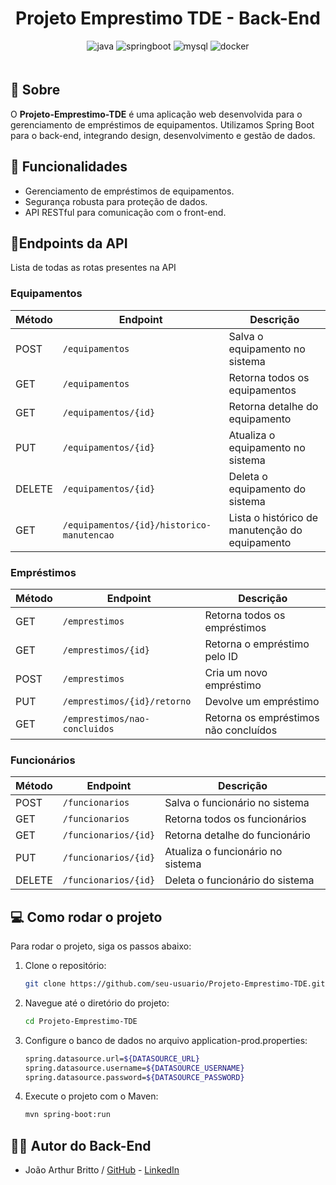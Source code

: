 [JAVA__BADGE]: https://img.shields.io/badge/java-%23ED8B00.svg?style=for-the-badge&logo=openjdk&logoColor=white
[SPRINGBOOT__BADGE]: https://img.shields.io/badge/spring-%236DB33F.svg?style=for-the-badge&logo=spring&logoColor=white
[MYSQL__BADGE]: https://img.shields.io/badge/mysql-4479A1.svg?style=for-the-badge&logo=mysql&logoColor=white
[DOCKER__BADGE]: https://img.shields.io/badge/docker-%230db7ed.svg?style=for-the-badge&logo=docker&logoColor=white
[FULLSTACK__URL]: https://github.com/sistema-de-ingressos/Fullstack-TicketFlow
[FRONTEND__URL]: https://github.com/sistema-de-ingressos/Front-End-Sistema-de-Ingressos

<h1 align="center">Projeto Emprestimo TDE - Back-End</h1>

<div align="center" style="padding-bottom: 6px">

![java][JAVA__BADGE]
![springboot][SPRINGBOOT__BADGE]
![mysql][MYSQL__BADGE]
![docker][DOCKER__BADGE]
</div>

## 💬 Sobre

O **Projeto-Emprestimo-TDE** é uma aplicação web desenvolvida para o gerenciamento de empréstimos de equipamentos. Utilizamos Spring Boot para o back-end, integrando design, desenvolvimento e gestão de dados.

## 📌 Funcionalidades

- Gerenciamento de empréstimos de equipamentos.
- Segurança robusta para proteção de dados.
- API RESTful para comunicação com o front-end.

## 📍Endpoints da API

Lista de todas as rotas presentes na API

### Equipamentos
| Método | Endpoint                          | Descrição                               |
|--------|-----------------------------------|-----------------------------------------|
| POST   | `/equipamentos`                        | Salva o equipamento no sistema               |
| GET    | `/equipamentos`                   | Retorna todos os equipamentos               |
| GET    | `/equipamentos/{id}`                   | Retorna detalhe do equipamento              |
| PUT    | `/equipamentos/{id}`                   | Atualiza o equipamento no sistema              |
| DELETE | `/equipamentos/{id}`                   | Deleta o equipamento do sistema              |
| GET    | `/equipamentos/{id}/historico-manutencao`               | Lista o histórico de manutenção do equipamento   |

### Empréstimos
| Método | Endpoint                        | Descrição                           |
|--------|---------------------------------|-------------------------------------|
| GET    | `/emprestimos`                    | Retorna todos os empréstimos         |
| GET    | `/emprestimos/{id}`        | Retorna o empréstimo pelo ID |
| POST   | `/emprestimos`                    | Cria um novo empréstimo         |
| PUT    | `/emprestimos/{id}/retorno`        | Devolve um empréstimo |
| GET    | `/emprestimos/nao-concluidos`        | Retorna os empréstimos não concluídos |

### Funcionários
| Método | Endpoint                          | Descrição                               |
|--------|-----------------------------------|-----------------------------------------|
| POST   | `/funcionarios`                        | Salva o funcionário no sistema               |
| GET    | `/funcionarios`                   | Retorna todos os funcionários               |
| GET    | `/funcionarios/{id}`                   | Retorna detalhe do funcionário              |
| PUT    | `/funcionarios/{id}`                   | Atualiza o funcionário no sistema              |
| DELETE | `/funcionarios/{id}`                   | Deleta o funcionário do sistema              |

## 💻 Como rodar o projeto

Para rodar o projeto, siga os passos abaixo:

1. Clone o repositório:
   ```sh
   git clone https://github.com/seu-usuario/Projeto-Emprestimo-TDE.git
    ```
2. Navegue até o diretório do projeto:
   ```sh
   cd Projeto-Emprestimo-TDE
   ```
3. Configure o banco de dados no arquivo application-prod.properties:
   ```sh
   spring.datasource.url=${DATASOURCE_URL}
   spring.datasource.username=${DATASOURCE_USERNAME}
   spring.datasource.password=${DATASOURCE_PASSWORD}
   ``` 
4. Execute o projeto com o Maven:
   ```sh
   mvn spring-boot:run
   ```
   
## 🙎🏻‍ Autor do Back-End

- João Arthur Britto / [GitHub](https://www.github.com/j0aoarthur) - [LinkedIn](https://www.linkedin.com/in/joao-arthur-britto)